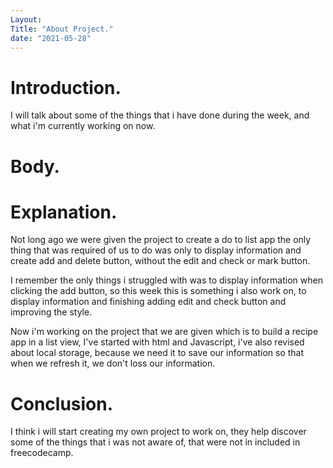 ```yaml
---
Layout: 
Title: "About Project."
date: "2021-05-28"
---
```


# Introduction.

I will talk about some of the things that i have done during the week, and what i'm currently working on now.  


# Body.

# Explanation.

Not long ago we were given the project to create a do to list app the only thing that was required of us to do was only to display information and create add and delete button, without the edit and check or mark button.

I remember the only things i struggled with was to display information when clicking the add button, so this week this is something i also work on, to display information and finishing adding edit and check button and improving the style.

Now i'm working on the project that we are given which is to build a recipe app in a list view, I've started with html and Javascript, i've also revised about local storage, because we need it to save our information so that when we refresh it, we don't loss our information.

# Conclusion.

I think i will start creating my own project to work on, they help discover some of the things that i was not aware of, that were not in included in freecodecamp. 







